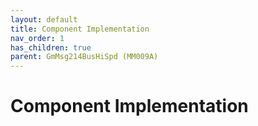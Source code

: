 ```yaml
---
layout: default
title: Component Implementation
nav_order: 1
has_children: true
parent: GmMsg214BusHiSpd (MM009A)
---
```

# Component Implementation
